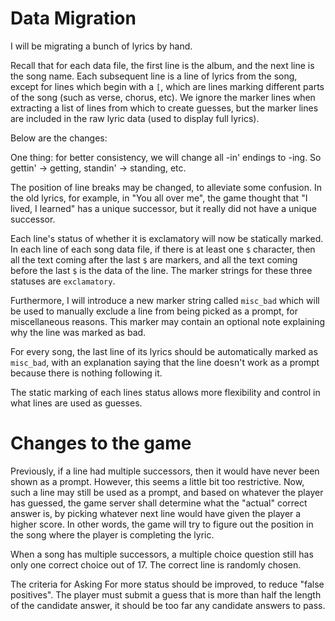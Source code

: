 # Data Migration

I will be migrating a bunch of lyrics by hand.

Recall that for each data file, the first line is the album,
and the next line is the song name. Each subsequent line
is a line of lyrics from the song, except for lines which
begin with a `[`, which are lines marking different
parts of the song (such as verse, chorus, etc). We ignore the marker lines
when extracting a list of lines from which to create guesses,
but the marker lines are included in the raw lyric data (used to display full lyrics).

Below are the changes:

One thing: for better consistency, we will change all -in' endings to -ing.
So gettin' -> getting, standin' -> standing, etc.

The position of line breaks may be changed, to alleviate some confusion. In the old lyrics,
for example, in "You all over me", the game thought that "I lived, I learned" has a unique
successor, but it really did not have a unique successor.

Each line's status of whether it is exclamatory
will now be statically marked. In each line of each song data file, 
if there is at least one `$` character,
then all the text coming after the last `$` are markers, and all the text
coming before the last `$` is the data of the line.
The marker strings for these three statuses are `exclamatory`.

Furthermore, I will introduce a new marker string called `misc_bad` which
will be used to manually exclude a line from being picked as a prompt,
for miscellaneous reasons. 
This marker may contain an optional note explaining why the line was marked as bad.

For every song, the last line of its lyrics should be automatically marked as `misc_bad`,
with an explanation saying that the line doesn't work as a prompt because there is nothing
following it.

The static marking of each lines status allows more flexibility and control in what
lines are used as guesses.

# Changes to the game

Previously, if a line had multiple successors, then it would have never been shown as a
prompt. However, this seems a little bit too restrictive. Now, such a line may still be used
as a prompt, and based on whatever the player has guessed, the game server shall determine
what the "actual" correct answer is, by picking whatever next line would have given the player
a higher score. In other words, the game will try to figure out the position in the song 
where the player is completing the lyric.

When a song has multiple successors, a multiple choice question still has only one
correct choice out of 17. The correct line is randomly chosen.

The criteria for Asking For more status should be improved, to reduce "false positives".
The player must submit a guess that is more than half the length of the candidate answer,
it should be too far any candidate answers to pass.



